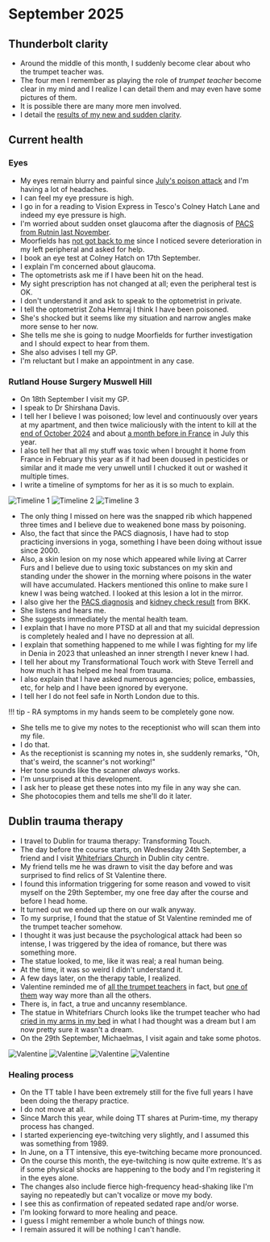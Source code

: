 # September 2025

## Thunderbolt clarity

- Around the middle of this month, I suddenly become clear about who the trumpet teacher was.
- The four men I remember as playing the role of *trumpet teacher* become clear in my mind and I realize I can detail them and may even have some pictures of them.
- It is possible there are many more men involved.
- I detail the [results of my new and sudden clarity](../../crimes/protagonists/vidal-sastre.md#four-distinct-men).

## Current health

### Eyes

- My eyes remain blurry and painful since [July's poison attack](july.md#eyes-and-kidneys-again-and-heart-now-too) and I'm having a lot of headaches.
- I can feel my eye pressure is high.
- I go in for a reading to Vision Express in Tesco's Colney Hatch Lane and indeed my eye pressure is high.
- I'm worried about sudden onset glaucoma after the diagnosis of [PACS from Rutnin last November](../2024/november.md#pre-glaucoma-eye-condition).
- Moorfields has [not got back to me](july.md#moorfields) since I noticed severe deterioration in my left peripheral and asked for help.
- I book an eye test at Colney Hatch on 17th September.
- I explain I'm concerned about glaucoma.
- The optometrists ask me if I have been hit on the head.
- My sight prescription has not changed at all; even the peripheral test is OK.
- I don't understand it and ask to speak to the optometrist in private.
- I tell the optometrist Zoha Hemraj I think I have been poisoned.
- She's shocked but it seems like my situation and narrow angles make more sense to her now.
- She tells me she is going to nudge Moorfields for further investigation and I should expect to hear from them.
- She also advises I tell my GP.
- I'm reluctant but I make an appointment in any case.

### Rutland House Surgery Muswell Hill

- On 18th September I visit my GP.
- I speak to Dr Shirshana Davis.
- I tell her I believe I was poisoned; low level and continuously over years at my apartment, and then twice maliciously with the intent to kill at the [end of October 2024](../2024/october.md#serious-poisoning-with-intent-to-harm-or-kill) and about [a month before in France](july.md#eyes-and-kidneys-again-and-heart-now-too) in July this year.
- I also tell her that all my stuff was toxic when I brought it home from France in February this year as if it had been doused in pesticides or similar and it made me very unwell until I chucked it out or washed it multiple times.
- I write a timeline of symptoms for her as it is so much to explain.

![Timeline 1](../../content/images/health-diagnosis-timeline/timeline-1.jpeg)
![Timeline 2](../../content/images/health-diagnosis-timeline/timeline-2.jpeg)
![Timeline 3](../../content/images/health-diagnosis-timeline/timeline-3.jpeg)

- The only thing I missed on here was the snapped rib which happened three times and I believe due to weakened bone mass by poisoning.
- Also, the fact that since the PACS diagnosis, I have had to stop practicing inversions in yoga, something I have been doing without issue since 2000.
- Also, a skin lesion on my nose which appeared while living at Carrer Furs and I believe due to using toxic substances on my skin and standing under the shower in the morning where poisons in the water will have accumulated. Hackers mentioned this online to make sure I knew I was being watched. I looked at this lesion a lot in the mirror.
- I also give her the [PACS diagnosis](../../content/images/health-diagnosis-timeline/PACS-diagnosis.jpeg) and [kidney check result](../../content/images/health-diagnosis-timeline/kidney-check-BKK.jpeg) from BKK.
- She listens and hears me.
- She suggests immediately the mental health team.
- I explain that I have no more PTSD at all and that my suicidal depression is completely healed and I have no depression at all.
- I explain that something happened to me while I was fighting for my life in Denia in 2023 that unleashed an inner strength I never knew I had.
- I tell her about my Transformational Touch work with Steve Terrell and how much it has helped me heal from trauma.
- I also explain that I have asked numerous agencies; police, embassies, etc, for help and I have been ignored by everyone.
- I tell her I do not feel safe in North London due to this.

!!! tip
    - RA symptoms in my hands seem to be completely gone now.

- She tells me to give my notes to the receptionist who will scan them into my file.
- I do that.
- As the receptionist is scanning my notes in, she suddenly remarks, "Oh, that's weird, the scanner's not working!"
- Her tone sounds like the scanner *always* works.
- I'm unsurprised at this development.
- I ask her to please get these notes into my file in any way she can.
- She photocopies them and tells me she'll do it later.
    
## Dublin trauma therapy

- I travel to Dublin for trauma therapy: Transforming Touch.
- The day before the course starts, on Wednesday 24th September, a friend and I visit [Whitefriars Church](https://whitefriarstreetchurch.com/) in Dublin city centre.
- My friend tells me he was drawn to visit the day before and was surprised to find relics of St Valentine there.
- I found this information triggering for some reason and vowed to visit myself on the 29th September, my one free day after the course and before I head home.
- It turned out we ended up there on our walk anyway.
- To my surprise, I found that the statue of St Valentine reminded me of the trumpet teacher somehow.
- I thought it was just because the psychological attack had been so intense, I was triggered by the idea of romance, but there was something more.
- The statue looked, to me, like it was real; a real human being.
- At the time, it was so weird I didn't understand it.
- A few days later, on the therapy table, I realized.
- Valentine reminded me of [all the trumpet teachers](../../crimes/protagonists/vidal-sastre.md#four-distinct-men) in fact, but [one of them](../../crimes/protagonists/vidal-sastre.md#the-older-slimmer-greyer-man) way way more than all the others.
- There is, in fact, a true and uncanny resemblance.
- The statue in Whitefriars Church looks like the trumpet teacher who had [cried in my arms in my bed](../2023/march.md#valentine) in what I had thought was a dream but I am now pretty sure it wasn't a dream.
- On the 29th September, Michaelmas, I visit again and take some photos.

![Valentine](../../content/images/valentine/valentine-1.jpeg)
![Valentine](../../content/images/valentine/valentine-3.jpeg)
![Valentine](../../content/images/valentine/valentine-relics.jpeg)
![Valentine](../../content/images/valentine/valentine-crying.jpeg)

### Healing process

- On the TT table I have been extremely still for the five full years I have been doing the therapy practice. 
- I do not move at all.
- Since March this year, while doing TT shares at Purim-time, my therapy process has changed.
- I started experiencing eye-twitching very slightly, and I assumed this was something from 1989.
- In June, on a TT intensive, this eye-twitching became more pronounced.
- On the course this month, the eye-twitching is now quite extreme. It's as if some physical shocks are happening to the body and I'm registering it in the eyes alone.
- The changes also include fierce high-frequency head-shaking like I'm saying no repeatedly but can't vocalize or move my body.
- I see this as confirmation of repeated sedated rape and/or worse.
- I'm looking forward to more healing and peace.
- I guess I might remember a whole bunch of things now.
- I remain assured it will be nothing I can't handle.
